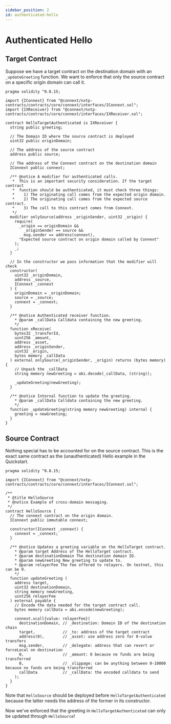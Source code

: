 ```yaml
---
sidebar_position: 2
id: authenticated-hello
---
```


# Authenticated Hello

## Target Contract

Suppose we have a target contract on the destination domain with an `_updateGreeting` function. We want to enforce that only the source contract on a specific origin domain can call it.

```solidity
pragma solidity ^0.8.15;

import {IConnext} from "@connext/nxtp-contracts/contracts/core/connext/interfaces/IConnext.sol";
import {IXReceiver} from "@connext/nxtp-contracts/contracts/core/connext/interfaces/IXReceiver.sol";

contract HelloTargetAuthenticated is IXReceiver {
  string public greeting;

  // The Domain ID where the source contract is deployed
  uint32 public originDomain;

  // The address of the source contract
  address public source;

  // The address of the Connext contract on the destination domain
  IConnext public connext;

  /** @notice A modifier for authenticated calls.
   *  This is an important security consideration. If the target contract
   *  function should be authenticated, it must check three things:
   *    1) The originating call comes from the expected origin domain.
   *    2) The originating call comes from the expected source contract.
   *    3) The call to this contract comes from Connext.
   */
  modifier onlySource(address _originSender, uint32 _origin) {
    require(
      _origin == originDomain &&
        _originSender == source &&
        msg.sender == address(connext),
      "Expected source contract on origin domain called by Connext"
    );
    _;
  }

  // In the constructor we pass information that the modifier will check
  constructor(
    uint32 _originDomain,
    address _source,
    IConnext _connext
  ) {
    originDomain = _originDomain;
    source = _source;
    connext = _connext;
  }

  /** @notice Authenticated receiver function.
    * @param _callData Calldata containing the new greeting.
    */
  function xReceive(
    bytes32 _transferId,
    uint256 _amount,
    address _asset,
    address _originSender,
    uint32 _origin,
    bytes memory _callData
  ) external onlySource(_originSender, _origin) returns (bytes memory) {
    // Unpack the _callData
    string memory newGreeting = abi.decode(_callData, (string));

    _updateGreeting(newGreeting);
  }

  /** @notice Internal function to update the greeting.
    * @param _callData Calldata containing the new greeting.
    */
  function _updateGreeting(string memory newGreeting) internal {
    greeting = newGreeting;
  }
}
```

## Source Contract

Nothing special has to be accounted for on the source contract. This is the exact same contract as the (unauthenticated) Hello example in the Quickstart.

```solidity showLineNumbers
pragma solidity ^0.8.15;

import {IConnext} from "@connext/nxtp-contracts/contracts/core/connext/interfaces/IConnext.sol";

/**
 * @title HelloSource
 * @notice Example of cross-domain messaging.
 */
contract HelloSource {
  // The connext contract on the origin domain.
  IConnext public immutable connext;

  constructor(IConnext _connext) {
    connext = _connext;
  }

  /** @notice Updates a greeting variable on the HelloTarget contract.
    * @param target Address of the HelloTarget contract.
    * @param destinationDomain The destination domain ID.
    * @param newGreeting New greeting to update to.
    * @param relayerFee The fee offered to relayers. On testnet, this can be 0.
    */
  function updateGreeting (
    address target, 
    uint32 destinationDomain,
    string memory newGreeting,
    uint256 relayerFee
  ) external payable {
    // Encode the data needed for the target contract call.
    bytes memory callData = abi.encode(newGreeting);

    connext.xcall{value: relayerFee}(
      destinationDomain, // _destination: Domain ID of the destination chain
      target,            // _to: address of the target contract
      address(0),        // _asset: use address zero for 0-value transfers
      msg.sender,        // _delegate: address that can revert or forceLocal on destination
      0,                 // _amount: 0 because no funds are being transferred
      0,                 // _slippage: can be anything between 0-10000 because no funds are being transferred
      callData           // _callData: the encoded calldata to send
    );
  }
}
```

Note that `HelloSource` should be deployed before `HelloTargetAuthenticated` because the latter needs the address of the former in its constructor.

Now we've enforced that the greeting in `HelloTargetAuthenticated` can only be updated through `HelloSource`!
